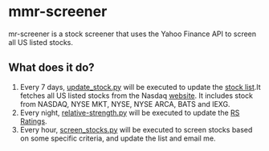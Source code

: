 # mmr-screener 
mr-screener is a stock screener that uses the Yahoo Finance API to screen all US listed stocks.

## What does it do?
1. Every 7 days, [update_stock.py](https://github.com/xishec/mmr-screener/blob/8a633a1269cd965515b1fe0e4b53bdaec53fc42e/data_persist/update_stocks.py) will be executed to update the [stock list](https://github.com/xishec/mmr-screener/blob/19fd8121a2f22674a1a3c1666ea265d9f58a4de3/data_persist/ticker_info.json).It fetches all US listed stocks from the Nasdaq [website](
https://www.nasdaqtrader.com/dynamic/symdir/nasdaqtraded.txt). It includes stock from NASDAQ, NYSE MKT, NYSE, NYSE ARCA, BATS and IEXG.
2. Every night, [relative-strength.py](https://github.com/xishec/mmr-screener/blob/19fd8121a2f22674a1a3c1666ea265d9f58a4de3/relative-strength.py) will be executed to update the [RS Ratings](https://github.com/xishec/mmr-screener/blob/19fd8121a2f22674a1a3c1666ea265d9f58a4de3/output/rs_stocks.csv).
3. Every hour, [screen_stocks.py](https://github.com/xishec/mmr-screener/blob/8a633a1269cd965515b1fe0e4b53bdaec53fc42e/screen_stocks.py) will be executed to screen stocks based on some specific criteria, and update the list and email me. 
